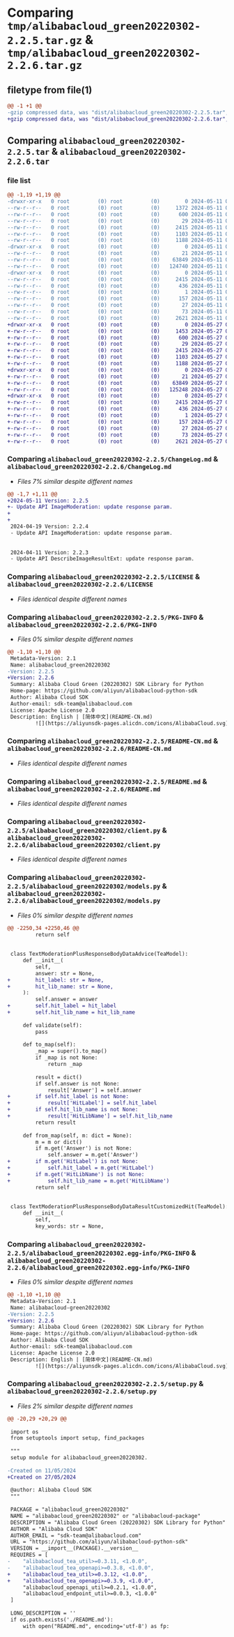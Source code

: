 # Comparing `tmp/alibabacloud_green20220302-2.2.5.tar.gz` & `tmp/alibabacloud_green20220302-2.2.6.tar.gz`

## filetype from file(1)

```diff
@@ -1 +1 @@
-gzip compressed data, was "dist/alibabacloud_green20220302-2.2.5.tar", last modified: Sat May 11 06:09:58 2024, max compression
+gzip compressed data, was "dist/alibabacloud_green20220302-2.2.6.tar", last modified: Mon May 27 08:14:21 2024, max compression
```

## Comparing `alibabacloud_green20220302-2.2.5.tar` & `alibabacloud_green20220302-2.2.6.tar`

### file list

```diff
@@ -1,19 +1,19 @@
-drwxr-xr-x   0 root         (0) root         (0)        0 2024-05-11 06:09:58.000000 alibabacloud_green20220302-2.2.5/
--rw-r--r--   0 root         (0) root         (0)     1372 2024-05-11 06:09:57.000000 alibabacloud_green20220302-2.2.5/ChangeLog.md
--rw-r--r--   0 root         (0) root         (0)      600 2024-05-11 06:09:57.000000 alibabacloud_green20220302-2.2.5/LICENSE
--rw-r--r--   0 root         (0) root         (0)       29 2024-05-11 06:09:57.000000 alibabacloud_green20220302-2.2.5/MANIFEST.in
--rw-r--r--   0 root         (0) root         (0)     2415 2024-05-11 06:09:58.000000 alibabacloud_green20220302-2.2.5/PKG-INFO
--rw-r--r--   0 root         (0) root         (0)     1103 2024-05-11 06:09:57.000000 alibabacloud_green20220302-2.2.5/README-CN.md
--rw-r--r--   0 root         (0) root         (0)     1188 2024-05-11 06:09:57.000000 alibabacloud_green20220302-2.2.5/README.md
-drwxr-xr-x   0 root         (0) root         (0)        0 2024-05-11 06:09:58.000000 alibabacloud_green20220302-2.2.5/alibabacloud_green20220302/
--rw-r--r--   0 root         (0) root         (0)       21 2024-05-11 06:09:57.000000 alibabacloud_green20220302-2.2.5/alibabacloud_green20220302/__init__.py
--rw-r--r--   0 root         (0) root         (0)    63849 2024-05-11 06:09:57.000000 alibabacloud_green20220302-2.2.5/alibabacloud_green20220302/client.py
--rw-r--r--   0 root         (0) root         (0)   124740 2024-05-11 06:09:57.000000 alibabacloud_green20220302-2.2.5/alibabacloud_green20220302/models.py
-drwxr-xr-x   0 root         (0) root         (0)        0 2024-05-11 06:09:58.000000 alibabacloud_green20220302-2.2.5/alibabacloud_green20220302.egg-info/
--rw-r--r--   0 root         (0) root         (0)     2415 2024-05-11 06:09:58.000000 alibabacloud_green20220302-2.2.5/alibabacloud_green20220302.egg-info/PKG-INFO
--rw-r--r--   0 root         (0) root         (0)      436 2024-05-11 06:09:58.000000 alibabacloud_green20220302-2.2.5/alibabacloud_green20220302.egg-info/SOURCES.txt
--rw-r--r--   0 root         (0) root         (0)        1 2024-05-11 06:09:58.000000 alibabacloud_green20220302-2.2.5/alibabacloud_green20220302.egg-info/dependency_links.txt
--rw-r--r--   0 root         (0) root         (0)      157 2024-05-11 06:09:58.000000 alibabacloud_green20220302-2.2.5/alibabacloud_green20220302.egg-info/requires.txt
--rw-r--r--   0 root         (0) root         (0)       27 2024-05-11 06:09:58.000000 alibabacloud_green20220302-2.2.5/alibabacloud_green20220302.egg-info/top_level.txt
--rw-r--r--   0 root         (0) root         (0)       73 2024-05-11 06:09:58.000000 alibabacloud_green20220302-2.2.5/setup.cfg
--rw-r--r--   0 root         (0) root         (0)     2621 2024-05-11 06:09:57.000000 alibabacloud_green20220302-2.2.5/setup.py
+drwxr-xr-x   0 root         (0) root         (0)        0 2024-05-27 08:14:21.000000 alibabacloud_green20220302-2.2.6/
+-rw-r--r--   0 root         (0) root         (0)     1453 2024-05-27 08:14:21.000000 alibabacloud_green20220302-2.2.6/ChangeLog.md
+-rw-r--r--   0 root         (0) root         (0)      600 2024-05-27 08:14:21.000000 alibabacloud_green20220302-2.2.6/LICENSE
+-rw-r--r--   0 root         (0) root         (0)       29 2024-05-27 08:14:21.000000 alibabacloud_green20220302-2.2.6/MANIFEST.in
+-rw-r--r--   0 root         (0) root         (0)     2415 2024-05-27 08:14:21.000000 alibabacloud_green20220302-2.2.6/PKG-INFO
+-rw-r--r--   0 root         (0) root         (0)     1103 2024-05-27 08:14:21.000000 alibabacloud_green20220302-2.2.6/README-CN.md
+-rw-r--r--   0 root         (0) root         (0)     1188 2024-05-27 08:14:21.000000 alibabacloud_green20220302-2.2.6/README.md
+drwxr-xr-x   0 root         (0) root         (0)        0 2024-05-27 08:14:21.000000 alibabacloud_green20220302-2.2.6/alibabacloud_green20220302/
+-rw-r--r--   0 root         (0) root         (0)       21 2024-05-27 08:14:21.000000 alibabacloud_green20220302-2.2.6/alibabacloud_green20220302/__init__.py
+-rw-r--r--   0 root         (0) root         (0)    63849 2024-05-27 08:14:21.000000 alibabacloud_green20220302-2.2.6/alibabacloud_green20220302/client.py
+-rw-r--r--   0 root         (0) root         (0)   125248 2024-05-27 08:14:21.000000 alibabacloud_green20220302-2.2.6/alibabacloud_green20220302/models.py
+drwxr-xr-x   0 root         (0) root         (0)        0 2024-05-27 08:14:21.000000 alibabacloud_green20220302-2.2.6/alibabacloud_green20220302.egg-info/
+-rw-r--r--   0 root         (0) root         (0)     2415 2024-05-27 08:14:21.000000 alibabacloud_green20220302-2.2.6/alibabacloud_green20220302.egg-info/PKG-INFO
+-rw-r--r--   0 root         (0) root         (0)      436 2024-05-27 08:14:21.000000 alibabacloud_green20220302-2.2.6/alibabacloud_green20220302.egg-info/SOURCES.txt
+-rw-r--r--   0 root         (0) root         (0)        1 2024-05-27 08:14:21.000000 alibabacloud_green20220302-2.2.6/alibabacloud_green20220302.egg-info/dependency_links.txt
+-rw-r--r--   0 root         (0) root         (0)      157 2024-05-27 08:14:21.000000 alibabacloud_green20220302-2.2.6/alibabacloud_green20220302.egg-info/requires.txt
+-rw-r--r--   0 root         (0) root         (0)       27 2024-05-27 08:14:21.000000 alibabacloud_green20220302-2.2.6/alibabacloud_green20220302.egg-info/top_level.txt
+-rw-r--r--   0 root         (0) root         (0)       73 2024-05-27 08:14:21.000000 alibabacloud_green20220302-2.2.6/setup.cfg
+-rw-r--r--   0 root         (0) root         (0)     2621 2024-05-27 08:14:21.000000 alibabacloud_green20220302-2.2.6/setup.py
```

### Comparing `alibabacloud_green20220302-2.2.5/ChangeLog.md` & `alibabacloud_green20220302-2.2.6/ChangeLog.md`

 * *Files 7% similar despite different names*

```diff
@@ -1,7 +1,11 @@
+2024-05-11 Version: 2.2.5
+- Update API ImageModeration: update response param.
+
+
 2024-04-19 Version: 2.2.4
 - Update API ImageModeration: update response param.
 
 
 2024-04-11 Version: 2.2.3
 - Update API DescribeImageResultExt: update response param.
```

### Comparing `alibabacloud_green20220302-2.2.5/LICENSE` & `alibabacloud_green20220302-2.2.6/LICENSE`

 * *Files identical despite different names*

### Comparing `alibabacloud_green20220302-2.2.5/PKG-INFO` & `alibabacloud_green20220302-2.2.6/PKG-INFO`

 * *Files 0% similar despite different names*

```diff
@@ -1,10 +1,10 @@
 Metadata-Version: 2.1
 Name: alibabacloud_green20220302
-Version: 2.2.5
+Version: 2.2.6
 Summary: Alibaba Cloud Green (20220302) SDK Library for Python
 Home-page: https://github.com/aliyun/alibabacloud-python-sdk
 Author: Alibaba Cloud SDK
 Author-email: sdk-team@alibabacloud.com
 License: Apache License 2.0
 Description: English | [简体中文](README-CN.md)
         ![](https://aliyunsdk-pages.alicdn.com/icons/AlibabaCloud.svg)
```

### Comparing `alibabacloud_green20220302-2.2.5/README-CN.md` & `alibabacloud_green20220302-2.2.6/README-CN.md`

 * *Files identical despite different names*

### Comparing `alibabacloud_green20220302-2.2.5/README.md` & `alibabacloud_green20220302-2.2.6/README.md`

 * *Files identical despite different names*

### Comparing `alibabacloud_green20220302-2.2.5/alibabacloud_green20220302/client.py` & `alibabacloud_green20220302-2.2.6/alibabacloud_green20220302/client.py`

 * *Files identical despite different names*

### Comparing `alibabacloud_green20220302-2.2.5/alibabacloud_green20220302/models.py` & `alibabacloud_green20220302-2.2.6/alibabacloud_green20220302/models.py`

 * *Files 0% similar despite different names*

```diff
@@ -2250,34 +2250,46 @@
         return self
 
 
 class TextModerationPlusResponseBodyDataAdvice(TeaModel):
     def __init__(
         self,
         answer: str = None,
+        hit_label: str = None,
+        hit_lib_name: str = None,
     ):
         self.answer = answer
+        self.hit_label = hit_label
+        self.hit_lib_name = hit_lib_name
 
     def validate(self):
         pass
 
     def to_map(self):
         _map = super().to_map()
         if _map is not None:
             return _map
 
         result = dict()
         if self.answer is not None:
             result['Answer'] = self.answer
+        if self.hit_label is not None:
+            result['HitLabel'] = self.hit_label
+        if self.hit_lib_name is not None:
+            result['HitLibName'] = self.hit_lib_name
         return result
 
     def from_map(self, m: dict = None):
         m = m or dict()
         if m.get('Answer') is not None:
             self.answer = m.get('Answer')
+        if m.get('HitLabel') is not None:
+            self.hit_label = m.get('HitLabel')
+        if m.get('HitLibName') is not None:
+            self.hit_lib_name = m.get('HitLibName')
         return self
 
 
 class TextModerationPlusResponseBodyDataResultCustomizedHit(TeaModel):
     def __init__(
         self,
         key_words: str = None,
```

### Comparing `alibabacloud_green20220302-2.2.5/alibabacloud_green20220302.egg-info/PKG-INFO` & `alibabacloud_green20220302-2.2.6/alibabacloud_green20220302.egg-info/PKG-INFO`

 * *Files 0% similar despite different names*

```diff
@@ -1,10 +1,10 @@
 Metadata-Version: 2.1
 Name: alibabacloud-green20220302
-Version: 2.2.5
+Version: 2.2.6
 Summary: Alibaba Cloud Green (20220302) SDK Library for Python
 Home-page: https://github.com/aliyun/alibabacloud-python-sdk
 Author: Alibaba Cloud SDK
 Author-email: sdk-team@alibabacloud.com
 License: Apache License 2.0
 Description: English | [简体中文](README-CN.md)
         ![](https://aliyunsdk-pages.alicdn.com/icons/AlibabaCloud.svg)
```

### Comparing `alibabacloud_green20220302-2.2.5/setup.py` & `alibabacloud_green20220302-2.2.6/setup.py`

 * *Files 2% similar despite different names*

```diff
@@ -20,29 +20,29 @@
 
 import os
 from setuptools import setup, find_packages
 
 """
 setup module for alibabacloud_green20220302.
 
-Created on 11/05/2024
+Created on 27/05/2024
 
 @author: Alibaba Cloud SDK
 """
 
 PACKAGE = "alibabacloud_green20220302"
 NAME = "alibabacloud_green20220302" or "alibabacloud-package"
 DESCRIPTION = "Alibaba Cloud Green (20220302) SDK Library for Python"
 AUTHOR = "Alibaba Cloud SDK"
 AUTHOR_EMAIL = "sdk-team@alibabacloud.com"
 URL = "https://github.com/aliyun/alibabacloud-python-sdk"
 VERSION = __import__(PACKAGE).__version__
 REQUIRES = [
-    "alibabacloud_tea_util>=0.3.11, <1.0.0",
-    "alibabacloud_tea_openapi>=0.3.8, <1.0.0",
+    "alibabacloud_tea_util>=0.3.12, <1.0.0",
+    "alibabacloud_tea_openapi>=0.3.9, <1.0.0",
     "alibabacloud_openapi_util>=0.2.1, <1.0.0",
     "alibabacloud_endpoint_util>=0.0.3, <1.0.0"
 ]
 
 LONG_DESCRIPTION = ''
 if os.path.exists('./README.md'):
     with open("README.md", encoding='utf-8') as fp:
```

